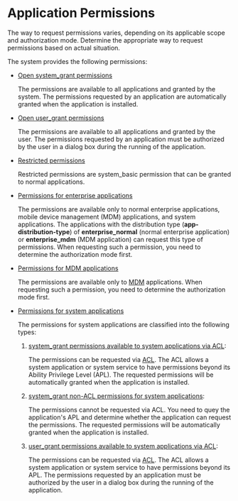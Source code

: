 # Application Permissions

The way to request permissions varies, depending on its applicable scope and authorization mode. Determine the appropriate way to request permissions based on actual situation.

The system provides the following permissions: 

- [Open system_grant permissions](permissions-for-all.md)
  
   The permissions are available to all applications and granted by the system. The permissions requested by an application are automatically granted when the application is installed.

- [Open user_grant permissions](permissions-for-all-user.md)

   The permissions are available to all applications and granted by the user. The permissions requested by an application must be authorized by the user in a dialog box during the running of the application.

- [Restricted permissions](restricted-permissions.md)

   Restricted permissions are system_basic permission that can be granted to normal applications.

- [Permissions for enterprise applications](permissions-for-enterprise-apps.md)

   The permissions are available only to normal enterprise applications, mobile device management (MDM) applications<!--Del-->, and system applications<!--DelEnd-->. The applications with the distribution type (**app-distribution-type**) of **enterprise_normal** (normal enterprise application) or **enterprise_mdm** (MDM application) can request this type of permissions. When requesting such a permission, you need to determine the authorization mode first.

- [Permissions for MDM applications](permissions-for-mdm-apps.md)

  The permissions are available only to [MDM](../../mdm/mdm-kit-intro.md) applications. When requesting such a permission, you need to determine the authorization mode first.

<!--Del-->
- [Permissions for system applications](permissions-for-system-apps.md)

   The permissions for system applications are classified into the following types:

   1. [system_grant permissions available to system applications via ACL](permissions-for-system-apps.md):

       The permissions can be requested via [ACL](declare-permissions-in-acl.md). The ACL allows a system application or system service to have permissions beyond its Ability Privilege Level (APL). The requested permissions will be automatically granted when the application is installed.
   2. [system_grant non-ACL permissions for system applications](permissions-for-system-apps-no-acl.md):

       The permissions cannot be requested via ACL. You need to quey the application's APL and determine whether the application can request the permissions. The requested permissions will be automatically granted when the application is installed.

   3. [user_grant permissions available to system applications via ACL](permissions-for-system-apps-user.md):

       The permissions can be requested via [ACL](declare-permissions-in-acl.md). The ACL allows a system application or system service to have permissions beyond its APL. The permissions requested by an application must be authorized by the user in a dialog box during the running of the application.

<!--DelEnd-->
